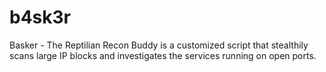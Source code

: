 # b4sk3r
Basker - The Reptilian Recon Buddy is a customized script that stealthily scans large IP blocks and investigates the services running on open ports.
